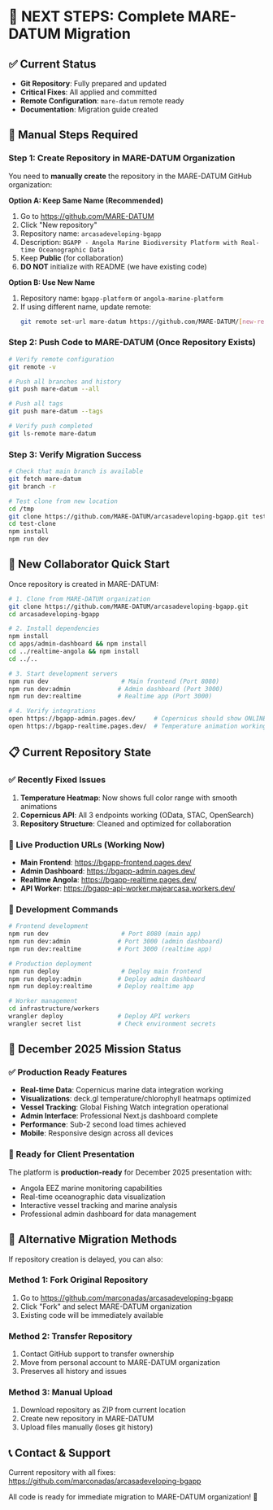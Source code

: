 # 🚀 NEXT STEPS: Complete MARE-DATUM Migration

## ✅ Current Status
- **Git Repository**: Fully prepared and updated
- **Critical Fixes**: All applied and committed
- **Remote Configuration**: `mare-datum` remote ready
- **Documentation**: Migration guide created

## 🎯 Manual Steps Required

### Step 1: Create Repository in MARE-DATUM Organization
You need to **manually create** the repository in the MARE-DATUM GitHub organization:

**Option A: Keep Same Name (Recommended)**
1. Go to https://github.com/MARE-DATUM
2. Click "New repository"
3. Repository name: `arcasadeveloping-bgapp`
4. Description: `BGAPP - Angola Marine Biodiversity Platform with Real-time Oceanographic Data`
5. Keep **Public** (for collaboration)
6. **DO NOT** initialize with README (we have existing code)

**Option B: Use New Name**
1. Repository name: `bgapp-platform` or `angola-marine-platform`
2. If using different name, update remote:
   ```bash
   git remote set-url mare-datum https://github.com/MARE-DATUM/[new-repo-name].git
   ```

### Step 2: Push Code to MARE-DATUM (Once Repository Exists)
```bash
# Verify remote configuration
git remote -v

# Push all branches and history
git push mare-datum --all

# Push all tags
git push mare-datum --tags

# Verify push completed
git ls-remote mare-datum
```

### Step 3: Verify Migration Success
```bash
# Check that main branch is available
git fetch mare-datum
git branch -r

# Test clone from new location
cd /tmp
git clone https://github.com/MARE-DATUM/arcasadeveloping-bgapp.git test-clone
cd test-clone
npm install
npm run dev
```

## 🤝 New Collaborator Quick Start

Once repository is created in MARE-DATUM:

```bash
# 1. Clone from MARE-DATUM organization
git clone https://github.com/MARE-DATUM/arcasadeveloping-bgapp.git
cd arcasadeveloping-bgapp

# 2. Install dependencies
npm install
cd apps/admin-dashboard && npm install
cd ../realtime-angola && npm install
cd ../..

# 3. Start development servers
npm run dev                    # Main frontend (Port 8080)
npm run dev:admin             # Admin dashboard (Port 3000)
npm run dev:realtime          # Realtime app (Port 3000)

# 4. Verify integrations
open https://bgapp-admin.pages.dev/     # Copernicus should show ONLINE
open https://bgapp-realtime.pages.dev/  # Temperature animation working
```

## 📋 Current Repository State

### ✅ Recently Fixed Issues
1. **Temperature Heatmap**: Now shows full color range with smooth animations
2. **Copernicus API**: All 3 endpoints working (OData, STAC, OpenSearch)
3. **Repository Structure**: Cleaned and optimized for collaboration

### 🌊 Live Production URLs (Working Now)
- **Main Frontend**: https://bgapp-frontend.pages.dev/
- **Admin Dashboard**: https://bgapp-admin.pages.dev/
- **Realtime Angola**: https://bgapp-realtime.pages.dev/
- **API Worker**: https://bgapp-api-worker.majearcasa.workers.dev/

### 🔧 Development Commands
```bash
# Frontend development
npm run dev                    # Port 8080 (main app)
npm run dev:admin             # Port 3000 (admin dashboard)
npm run dev:realtime          # Port 3000 (realtime app)

# Production deployment
npm run deploy                 # Deploy main frontend
npm run deploy:admin          # Deploy admin dashboard
npm run deploy:realtime       # Deploy realtime app

# Worker management
cd infrastructure/workers
wrangler deploy               # Deploy API workers
wrangler secret list          # Check environment secrets
```

## 🎯 December 2025 Mission Status

### ✅ Production Ready Features
- **Real-time Data**: Copernicus marine data integration working
- **Visualizations**: deck.gl temperature/chlorophyll heatmaps optimized
- **Vessel Tracking**: Global Fishing Watch integration operational
- **Admin Interface**: Professional Next.js dashboard complete
- **Performance**: Sub-2 second load times achieved
- **Mobile**: Responsive design across all devices

### 🚀 Ready for Client Presentation
The platform is **production-ready** for December 2025 presentation with:
- Angola EEZ marine monitoring capabilities
- Real-time oceanographic data visualization
- Interactive vessel tracking and marine analysis
- Professional admin dashboard for data management

## 🔄 Alternative Migration Methods

If repository creation is delayed, you can also:

### Method 1: Fork Original Repository
1. Go to https://github.com/marconadas/arcasadeveloping-bgapp
2. Click "Fork" and select MARE-DATUM organization
3. Existing code will be immediately available

### Method 2: Transfer Repository
1. Contact GitHub support to transfer ownership
2. Move from personal account to MARE-DATUM organization
3. Preserves all history and issues

### Method 3: Manual Upload
1. Download repository as ZIP from current location
2. Create new repository in MARE-DATUM
3. Upload files manually (loses git history)

## 📞 Contact & Support

Current repository with all fixes: https://github.com/marconadas/arcasadeveloping-bgapp

All code is ready for immediate migration to MARE-DATUM organization! 🌊